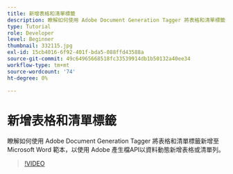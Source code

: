 ```yaml
---
title: 新增表格和清單標籤
description: 瞭解如何使用 Adobe Document Generation Tagger 將表格和清單標籤新增至 Microsoft Word 範本，以使用「檔產生Adobe」功能，根據資料動態新增表格或清單列API
type: Tutorial
role: Developer
level: Beginner
thumbnail: 332115.jpg
exl-id: 15cb4016-6f92-401f-bda5-088ffd43588a
source-git-commit: 49c64965668518fc33539914db1b50132a40ee34
workflow-type: tm+mt
source-wordcount: '74'
ht-degree: 0%

---
```


# 新增表格和清單標籤

瞭解如何使用 Adobe Document Generation Tagger 將表格和清單標籤新增至 Microsoft Word 範本，以使用 Adobe 產生檔API以資料動態新增表格或清單列。

>[!VIDEO](https://video.tv.adobe.com/v/332115?hidetitle=true)
